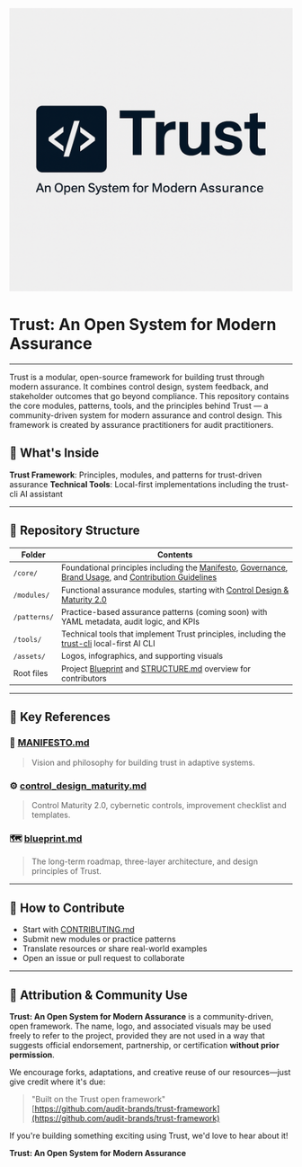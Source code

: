![Trust Logo](assets/trust_white_background_navy_text.png)

# Trust: An Open System for Modern Assurance

---

Trust is a modular, open-source framework for building trust through modern assurance. It combines control design, system feedback, and stakeholder outcomes that go beyond compliance. This repository contains the core modules, patterns, tools, and the principles behind Trust — a community-driven system for modern assurance and control design. This framework is created by assurance practitioners for audit practitioners.

## 🔧 What's Inside

**Trust Framework**: Principles, modules, and patterns for trust-driven assurance
**Technical Tools**: Local-first implementations including the trust-cli AI assistant

---

## 📐 Repository Structure

| Folder        | Contents |
|---------------|----------|
| `/core/`      | Foundational principles including the [Manifesto](core/MANIFESTO.md), [Governance](core/GOVERNANCE.md), [Brand Usage](core/BRAND_USAGE.md), and [Contribution Guidelines](core/CONTRIBUTING.md) |
| `/modules/`   | Functional assurance modules, starting with [Control Design & Maturity 2.0](modules/control_design_maturity/control_design_maturity.md) |
| `/patterns/`  | Practice-based assurance patterns (coming soon) with YAML metadata, audit logic, and KPIs |
| `/tools/`     | Technical tools that implement Trust principles, including the [trust-cli](tools/trust-cli/) local-first AI CLI |
| `/assets/`    | Logos, infographics, and supporting visuals |
| Root files    | Project [Blueprint](blueprint.md) and [STRUCTURE.md](STRUCTURE.md) overview for contributors |

---

## 📘 Key References

### 🧭 [MANIFESTO.md](core/MANIFESTO.md)
> Vision and philosophy for building trust in adaptive systems.

### ⚙️ [control_design_maturity.md](modules/control_design_maturity.md)
> Control Maturity 2.0, cybernetic controls, improvement checklist and templates.

### 🗺️ [blueprint.md](blueprint.md)
> The long-term roadmap, three-layer architecture, and design principles of Trust.

---

## 🚀 How to Contribute

- Start with [CONTRIBUTING.md](core/CONTRIBUTING.md)
- Submit new modules or practice patterns
- Translate resources or share real-world examples
- Open an issue or pull request to collaborate

---

## 🌱 Attribution & Community Use

**Trust: An Open System for Modern Assurance** is a community-driven, open framework. The name, logo, and associated visuals may be used freely to refer to the project, provided they are not used in a way that suggests official endorsement, partnership, or certification **without prior permission**.

We encourage forks, adaptations, and creative reuse of our resources—just give credit where it's due:

> "Built on the Trust open framework"  
> [https://github.com/audit-brands/trust-framework](https://github.com/audit-brands/trust-framework)

If you're building something exciting using Trust, we'd love to hear about it!

**Trust: An Open System for Modern Assurance**